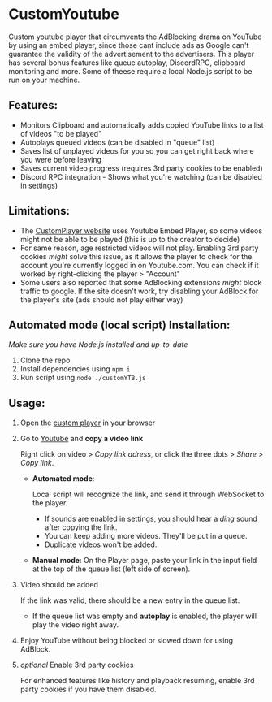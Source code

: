 # CustomYoutube
Custom youtube player that circumvents the AdBlocking drama on YouTube by using an embed player, since those cant include ads as Google can't guarantee the validity of the advertisement to the advertisers. This player has several bonus features like queue autoplay, DiscordRPC, clipboard monitoring and more. Some of theese require a local Node.js script to be run on your machine. 

## Features:

- Monitors Clipboard and automatically adds copied YouTube links to a list of videos "to be played"
- Autoplays queued videos (can be disabled in "queue" list)
- Saves list of unplayed videos for you so you can get right back where you were before leaving
- Saves current video progress (requires 3rd party cookies to be enabled)
- Discord RPC integration - Shows what you're watching (can be disabled in settings)

## Limitations:

- The [CustomPlayer website](https://ytb.dmcroww.tech) uses Youtube Embed Player, so some videos might not be able to be played (this is up to the creator to decide)
- For same reason, age restricted videos will not play. Enabling 3rd party cookies *might* solve this issue, as it allows the player to check for the account you're currently logged in on Youtube.com. You can check if it worked by right-clicking the player > "Account"
- Some users also reported that some AdBlocking extensions *might* block traffic to google. If the site doesn't work, try disabling your AdBlock for the player's site (ads should not play either way)

## Automated mode (local script) Installation:

*Make sure you have Node.js installed and up-to-date*
1) Clone the repo.
2) Install dependencies using `npm i`
3) Run script using `node ./customYTB.js`

## Usage:

1) Open the [custom player](https://ytb.dmcroww.tech) in your browser

2) Go to [Youtube](https://youtube.com) and **copy a video link**
   
   Right click on video > *Copy link adress*, or click the three dots > *Share* > *Copy link*. 
   - **Automated mode**:
      
	  Local script will recognize the link, and send it through WebSocket to the player. 
      - If sounds are enabled in settings, you should hear a *ding* sound after copying the link. 
      - You can keep adding more videos. They'll be put in a queue.
      - Duplicate videos won't be added.
   - **Manual mode**:
      On the Player page, paste your link in the input field at the top of the queue list (left side of screen).

3) Video should be added
   
   If the link was valid, there should be a new entry in the queue list.
   - If the queue list was empty and **autoplay** is enabled, the player will play the video right away.

4) Enjoy YouTube without being blocked or slowed down for using AdBlock.

5) *optional* Enable 3rd party cookies
   
   For enhanced features like history and playback resuming, enable 3rd party cookies if you have them disabled.
